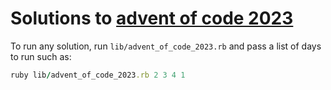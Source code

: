 # Solutions to [advent of code 2023](https://adventofcode.com/2023)

To run any solution, run `lib/advent_of_code_2023.rb` and pass a list of days to run such as:

```ruby
ruby lib/advent_of_code_2023.rb 2 3 4 1
```

